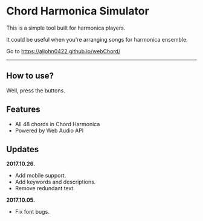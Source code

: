 # Chord Harmonica Simulator
This is a simple tool built for harmonica players. 

It could be useful when you're arranging songs for harmonica ensemble.

Go to https://aljohn0422.github.io/webChord/

----

## How to use?
Well, press the buttons.

## Features
- All 48 chords in Chord Harmonica
- Powered by Web Audio API

## Updates
**2017.10.26.**

- Add mobile support.
- Add keywords and descriptions.
- Remove redundant text.

**2017.10.05.**

- Fix font bugs.